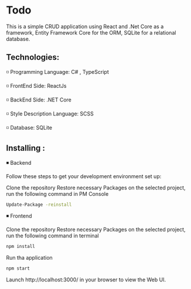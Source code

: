 # Todo

This is a simple CRUD application using React and .Net Core as a framework, Entity Framework Core for the ORM, SQLite for a relational database.

## Technologies:

◽ Programming Language: C# , TypeScript

◽ FrontEnd Side: ReactJs

◽ BackEnd Side: .NET Core 

◽ Style Description Language: SCSS

◽ Database: SQLite 

## Installing :

◾ Backend

Follow these steps to get your development environment set up:

Clone the repository
Restore necessary Packages on the selected project, run the following command in PM Console

```sh
Update-Package -reinstall
```


◾ Frontend

Clone the repository
Restore necessary Packages on the selected project, run the following command in terminal

```sh
npm install
```
Run tha application

```sh
npm start
```
Launch http://localhost:3000/ in your browser to view the Web UI.

